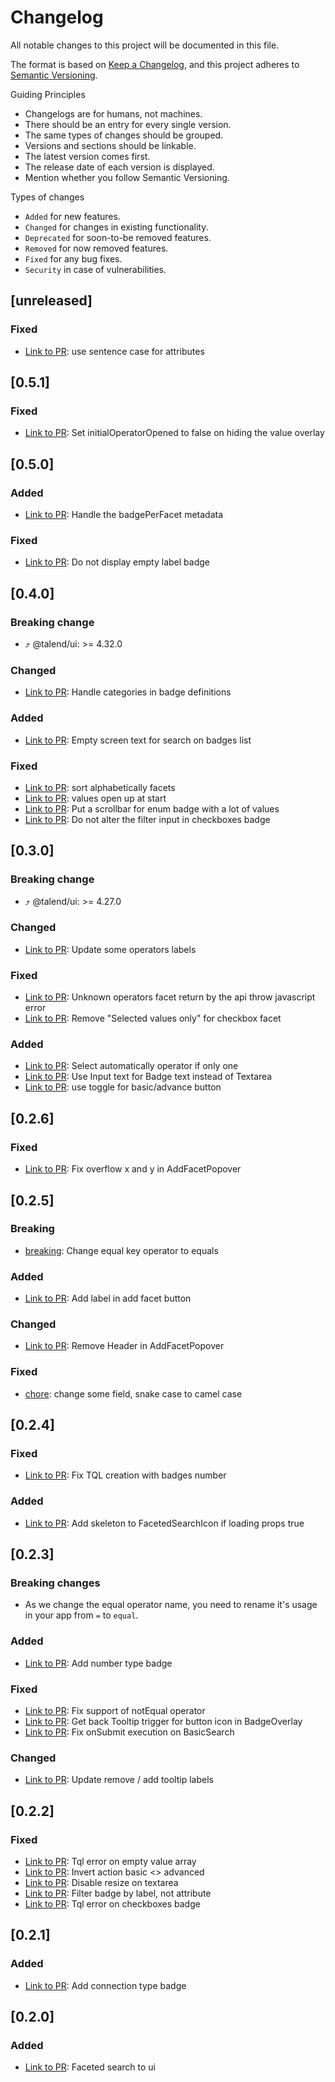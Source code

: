 # Changelog

All notable changes to this project will be documented in this file.

The format is based on [Keep a Changelog](https://keepachangelog.com/en/1.0.0/),
and this project adheres to [Semantic Versioning](https://semver.org/spec/v2.0.0.html).

Guiding Principles

- Changelogs are for humans, not machines.
- There should be an entry for every single version.
- The same types of changes should be grouped.
- Versions and sections should be linkable.
- The latest version comes first.
- The release date of each version is displayed.
- Mention whether you follow Semantic Versioning.

Types of changes

- `Added` for new features.
- `Changed` for changes in existing functionality.
- `Deprecated` for soon-to-be removed features.
- `Removed` for now removed features.
- `Fixed` for any bug fixes.
- `Security` in case of vulnerabilities.

## [unreleased]

### Fixed

- [Link to PR](https://github.com/Talend/ui/pull/2724): use sentence case for attributes

## [0.5.1]

### Fixed

- [Link to PR](https://github.com/Talend/ui/pull/2709): Set initialOperatorOpened to false on hiding the value overlay

## [0.5.0]

### Added

- [Link to PR](https://github.com/Talend/ui/pull/2692): Handle the badgePerFacet metadata

### Fixed

- [Link to PR](https://github.com/Talend/ui/pull/2696): Do not display empty label badge

## [0.4.0]

### Breaking change

- ⤴️ @talend/ui: >= 4.32.0

### Changed

- [Link to PR](https://github.com/Talend/ui/pull/2673): Handle categories in badge definitions

### Added

- [Link to PR](https://github.com/Talend/ui/pull/2675): Empty screen text for search on badges list

### Fixed

- [Link to PR](https://github.com/Talend/ui/pull/2665): sort alphabetically facets
- [Link to PR](https://github.com/Talend/ui/pull/2662): values open up at start
- [Link to PR](https://github.com/Talend/ui/pull/2666): Put a scrollbar for enum badge with a lot of values
- [Link to PR](https://github.com/Talend/ui/pull/2676): Do not alter the filter input in checkboxes badge

## [0.3.0]

### Breaking change

- ⤴️ @talend/ui: >= 4.27.0

### Changed

- [Link to PR](https://github.com/Talend/ui/pull/2639): Update some operators labels

### Fixed

- [Link to PR](https://github.com/Talend/ui/pull/2641): Unknown operators facet return by the api throw javascript error
- [Link to PR](https://github.com/Talend/ui/pull/2631): Remove "Selected values only" for checkbox facet

### Added

- [Link to PR](https://github.com/Talend/ui/pull/2640/): Select automatically operator if only one
- [Link to PR](https://github.com/Talend/ui/pull/2636): Use Input text for Badge text instead of Textarea
- [Link to PR](https://github.com/Talend/ui/pull/2638): use toggle for basic/advance button

## [0.2.6]

### Fixed

- [Link to PR](https://github.com/Talend/ui/pull/2617): Fix overflow x and y in AddFacetPopover

## [0.2.5]

### Breaking

- [breaking](https://github.com/Talend/ui/pull/2599): Change equal key operator to equals

### Added

- [Link to PR](https://github.com/Talend/ui/pull/2590/): Add label in add facet button

### Changed

- [Link to PR](https://github.com/Talend/ui/pull/2591): Remove Header in AddFacetPopover

### Fixed

- [chore](https://github.com/Talend/ui/pull/2600): change some field, snake case to camel case

## [0.2.4]

### Fixed

- [Link to PR](https://github.com/Talend/ui/pull/2554): Fix TQL creation with badges number

### Added

- [Link to PR](https://github.com/Talend/ui/pull/2587): Add skeleton to FacetedSearchIcon if loading props true

## [0.2.3]

### Breaking changes

- As we change the equal operator name, you need to rename it's usage in your app from `=` to `equal`.

### Added

- [Link to PR](https://github.com/Talend/ui/pull/2548): Add number type badge

### Fixed

- [Link to PR](https://github.com/Talend/ui/pull/2545): Fix support of notEqual operator
- [Link to PR](https://github.com/Talend/ui/pull/2544): Get back Tooltip trigger for button icon in BadgeOverlay
- [Link to PR](https://github.com/Talend/ui/pull/2535): Fix onSubmit execution on BasicSearch

### Changed

- [Link to PR](https://github.com/Talend/ui/pull/2530): Update remove / add tooltip labels

## [0.2.2]

### Fixed

- [Link to PR](https://github.com/Talend/ui/pull/2520): Tql error on empty value array
- [Link to PR](https://github.com/Talend/ui/pull/2513): Invert action basic <> advanced
- [Link to PR](https://github.com/Talend/ui/pull/2510): Disable resize on textarea
- [Link to PR](https://github.com/Talend/ui/pull/2509): Filter badge by label, not attribute
- [Link to PR](https://github.com/Talend/ui/pull/2501): Tql error on checkboxes badge

## [0.2.1]

### Added

- [Link to PR](https://github.com/Talend/ui/pull/2487): Add connection type badge

## [0.2.0]

### Added

- [Link to PR](https://github.com/Talend/ui/pull/2441): Faceted search to ui
